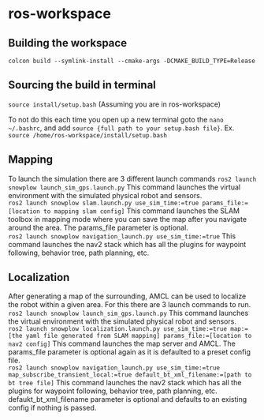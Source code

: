 # ros-workspace

## Building the workspace
```colcon build --symlink-install --cmake-args -DCMAKE_BUILD_TYPE=Release```

## Sourcing the build in terminal
```source install/setup.bash``` (Assuming you are in ros-workspace) 
</br>

To not do this each time you open up a new terminal goto the 
```nano ~/.bashrc```, and add ```source {full path to your setup.bash file}```. Ex. ```source /home/ros-workspace/install/setup.bash```

## Mapping
To launch the simulation there are 3 different launch commands
```ros2 launch snowplow launch_sim_gps.launch.py```
This command launches the virtual environment with the simulated physical robot and sensors. </br>
```ros2 launch snowplow slam.launch.py use_sim_time:=true params_file:=[location to mapping slam config]``` 
This command launches the SLAM toolbox in mapping mode where you can save the map after you navigate around the area. The params_file parameter is optional. </br>
```ros2 launch snowplow navigation_launch.py use_sim_time:=true```
This command launches the nav2 stack which has all the plugins for waypoint following, behavior tree, path planning, etc.

## Localization
After generating a map of the surrounding, AMCL can be used to localize the robot within a given area. For this
there are 3 launch commands to run.
```ros2 launch snowplow launch_sim_gps.launch.py```
This command launches the virtual environment with the simulated physical robot and sensors. </br>
```ros2 launch snowplow localization.launch.py use_sim_time:=true map:=[the yaml file generated from SLAM mapping] params_file:=[location to nav2 config]``` 
This command launches the map server and AMCL. The params_file parameter is optional again as it is defaulted to a
preset config file. </br>
```ros2 launch snowplow navigation_launch.py use_sim_time:=true map_subscribe_transient_local:=true default_bt_xml_filename:=[path to bt tree file]```
This command launches the nav2 stack which has all the plugins for waypoint following, behavior tree, path planning, etc. defaukt_bt_xml_filename parameter is optional and defaults to an existing config if nothing is passed.